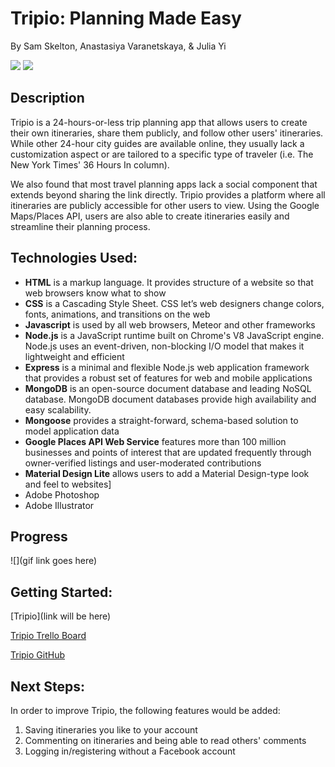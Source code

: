 # Tripio: Planning Made Easy

By Sam Skelton, Anastasiya Varanetskaya, & Julia Yi

![](screenshot)
![](screenshot)

##  Description 
Tripio is a 24-hours-or-less trip planning app that allows users to create their own itineraries, share them publicly, and follow other users' itineraries. While other 24-hour city guides are available online, they usually lack a customization aspect or are tailored to a specific type of traveler (i.e. The New York Times' 36 Hours In column).

We also found that most travel planning apps lack a social component that extends beyond sharing the link directly. Tripio provides a platform where all itineraries are publicly accessible for other users to view. Using the Google Maps/Places API, users are also able to create itineraries easily and streamline their planning process.

## Technologies Used:
* **HTML** is a markup language. It provides structure of a website so that web browsers know what to show
* **CSS** is a Cascading Style Sheet. CSS let’s web designers change colors, fonts, animations, and transitions on the web
* **Javascript** is used by all web browsers, Meteor and other frameworks 
* **Node.js** is a JavaScript runtime built on Chrome's V8 JavaScript engine. Node.js uses an event-driven, non-blocking I/O model that makes it lightweight and efficient
* **Express** is a minimal and flexible Node.js web application framework that provides a robust set of features for web and mobile applications
* **MongoDB** is an open-source document database and leading NoSQL database. MongoDB document databases provide high availability and easy scalability.
* **Mongoose** provides a straight-forward, schema-based solution to model application data
* **Google Places API Web Service** features more than 100 million businesses and points of interest that are updated frequently through owner-verified listings and user-moderated contributions
* **Material Design Lite** allows users to add a Material Design-type look and feel to websites]
* Adobe Photoshop
* Adobe Illustrator

## Progress
![](gif link goes here)

##  Getting Started:

[Tripio](link will be here)

[Tripio Trello Board](https://trello.com/b/bERH9WfM/tripio)

[Tripio GitHub](https://github.com/CreativeAnastasia/tripio)


## Next Steps: 

In order to improve Tripio, the following features would be added:

1. Saving itineraries you like to your account
2. Commenting on itineraries and being able to read others' comments
3. Logging in/registering without a Facebook account